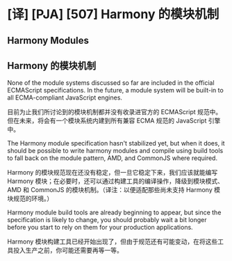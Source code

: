 # [译] [PJA] [507] Harmony 的模块机制

## Harmony Modules

## Harmony 的模块机制

None of the module systems discussed so far are included in the official ECMAScript specifications. In the future, a module system will be built-in to all ECMA-compliant JavaScript engines.

目前为止我们所讨论到的模块机制都并没有收录进官方的 ECMAScript 规范中。但在未来，将会有一个模块系统内建到所有兼容 ECMA 规范的 JavaScript 引擎中。

The Harmony module specification hasn't stabilized yet, but when it does, it should be possible to write harmony modules and compile using build tools to fall back on the module pattern, AMD, and CommonJS where required.

Harmony 的模块规范现在还没有稳定，但一旦它稳定下来，我们应该就能编写 Harmony 模块；在必要时，还可以通过构建工具的编译操作，降级到模块模式、AMD 和 CommonJS 的模块机制。（译注：以便适配那些尚未支持 Harmony 模块规范的环境。）

Harmony module build tools are already beginning to appear, but since the specification is likely to change, you should probably wait a bit longer before you start to rely on them for your production applications.

Harmony 模块构建工具已经开始出现了，但由于规范还有可能变动，在将这些工具投入生产之前，你可能还需要再等一等。

